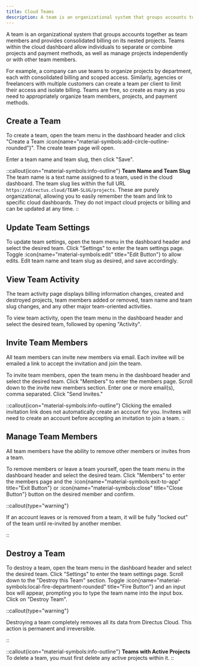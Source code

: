 ```yaml
---
title: Cloud Teams
description: A team is an organizational system that groups accounts together as team members and provides consolidated billing for projects.
---
```


A team is an organizational system that groups accounts together as team members and provides consolidated billing on its nested projects. Teams within the cloud dashboard allow individuals to separate or combine projects and payment methods, as well as manage projects independently or with other team members.

For example, a company can use teams to organize projects by department, each with consolidated billing and scoped access. Similarly, agencies or freelancers with multiple customers can create a team per client to limit their access and isolate billing. Teams are free, so create as many as you need to appropriately organize team members, projects, and payment methods.

## Create a Team

<!-- ![Create Team](https://cdn.directus.io/docs/v9/cloud/teams/teams-20220322A/create-a-team-20220329A.webp) -->

To create a team, open the team menu in the dashboard header and click "Create a Team :icon{name="material-symbols:add-circle-outline-rounded"}". The create team page will open.

Enter a team name and team slug, then click "Save".

::callout{icon="material-symbols:info-outline"}
**Team Name and Team Slug**
The team name is a text name assigned to a team, used in the cloud dashboard. The team slug lies within the full URL `https://directus.cloud/TEAM-SLUG/projects`. These are purely organizational, allowing you to easily remember the team and link to specific cloud dashboards. They do not impact cloud projects or billing and can be updated at any time.
::

## Update Team Settings

<!-- TODO: ![Managing a Team](https://cdn.directus.io/docs/v9/cloud/teams/teams-20220322A/managing-a-team-20220225A.webp) -->

To update team settings, open the team menu in the dashboard header and select the desired team. Click "Settings" to enter the team settings page. Toggle :icon{name="material-symbols:edit" title="Edit Button"} to allow edits. Edit team name and team slug as desired, and save accordingly.

## View Team Activity

<!-- TODO: ![View Team Activity](https://cdn.directus.io/docs/v9/cloud/teams/teams-20220322A/view-team-activity-20220322A.webp) -->

The team activity page displays billing information changes, created and destroyed projects, team members added or removed, team name and team slug changes, and any other major team-oriented activities. 

To view team activity, open the team menu in the dashboard header and select the desired team, followed by opening "Activity".

## Invite Team Members

<!-- TODO: ![Inviting a Team Member](https://cdn.directus.io/docs/v9/cloud/teams/teams-20220322A/inviting-a-team-member-20220225A.webp) -->

All team members can invite new members via email. Each invitee will be emailed a link to accept the invitation and join the team. 

To invite team members, open the team menu in the dashboard header and select the desired team. Click "Members" to enter the members page. Scroll down to the invite new members section. Enter one or more email(s), comma separated. Click "Send Invites."

::callout{icon="material-symbols:info-outline"}
Clicking the emailed invitation link does not automatically create an account for you. Invitees will need to
create an account before accepting an invitation to join a team.
::

## Manage Team Members

<!-- TODO: ![Removing a Team member](https://cdn.directus.io/docs/v9/cloud/teams/teams-20220322A/leaving-a-team-20220225A.webp) -->

All team members have the ability to remove other members or invites from a team. 

To remove members or leave a team yourself, open the team menu in the dashboard header and select the desired team. Click "Members" to enter the members page and the :icon{name="material-symbols:exit-to-app" title="Exit Button"} or :icon{name="material-symbols:close" title="Close Button"} button on the desired member and confirm.

::callout{type="warning"}

If an account leaves or is removed from a team, it will be fully "locked out" of the team until re-invited by another member.

::

## Destroy a Team

<!-- TODO: ![Destroying a Team](https://cdn.directus.io/docs/v9/cloud/teams/teams-20220322A/destroy-a-team-20220225A.webp) -->

To destroy a team, open the team menu in the dashboard header and select the desired team. Click "Settings" to enter the team settings page. Scroll down to the "Destroy this Team" section. Toggle :icon{name="material-symbols:local-fire-department-rounded" title="Fire Button"} and an input box will appear, prompting you to type the team name into the input box. Click on "Destroy Team".

::callout{type="warning"}

Destroying a team completely removes all its data from Directus Cloud. This action is permanent and irreversible.

::

::callout{icon="material-symbols:info-outline"}
**Teams with Active Projects**
To delete a team, you must first delete any active projects within it.
::
